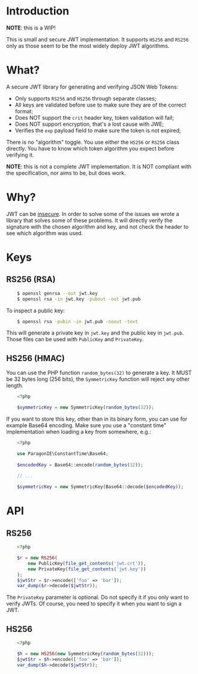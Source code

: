 # Introduction

**NOTE**: this is a WIP!

This is small and secure JWT implementation. It supports `HS256` and `RS256` 
only as those seem to be the most widely deploy JWT algorithms.

# What?

A secure JWT library for generating and verifying JSON Web Tokens:

* Only supports `RS256` and `HS256` through separate classes;
* All keys are validated before use to make sure they are of the correct 
  format;
* Does NOT support the `crit` header key, token validation will fail;
* Does NOT support encryption, that's a lost cause with JWE;
* Verifies the `exp` payload field to make sure the token is not expired;

There is no "algorithm" toggle. You use either the `HS256` or `RS256` class
directly. You have to know which token algorithm you expect before verifying 
it.

**NOTE**: this is not a complete JWT implementation. It is NOT compliant with
the specification, nor aims to be, but does work.

# Why?

JWT can be [insecure](https://paragonie.com/blog/2017/03/jwt-json-web-tokens-is-bad-standard-that-everyone-should-avoid).
In order to solve some of the issues we wrote a library that solves some of 
these problems. It will directly verify the signature with the chosen algorithm 
and key, and not check the header to see which algorithm was used.

# Keys

## RS256 (RSA)

```bash
    $ openssl genrsa --out jwt.key
    $ openssl rsa -in jwt.key -pubout -out jwt.pub
```

To inspect a public key:

```bash
    $ openssl rsa -pubin -in jwt.pub -noout -text
```

This will generate a private key in `jwt.key` and the public key in `jwt.pub`.
Those files can be used with `PublicKey` and `PrivateKey`.

## HS256 (HMAC)

You can use the PHP function `random_bytes(32)` to generate a key. It MUST be 
32 bytes long (256 bits), the `SymmetricKey` function will reject any other 
length.

```php
    <?php

    $symmetricKey = new SymmetricKey(random_bytes(32));
```

If you want to store this key, other than in its binary form, you can use for
example Base64 encoding. Make sure you use a "constant time" implementation 
when loading a key from somewhere, e.g.:

```php
    <?php

    use ParagonIE\ConstantTime\Base64;
    
    $encodedKey = Base64::encode(random_bytes(32));
    
    // ...

    $symmetricKey = new SymmetricKey(Base64::decode($encodedKey));
```

# API

## RS256

```php
    <?php

    $r = new RS256(
        new PublicKey(file_get_contents('jwt.crt')),
        new PrivateKey(file_get_contents('jwt.key'))
    );
    $jwtStr = $r->encode(['foo' => 'bar']);
    var_dump($r->decode($jwtStr));
```

The `PrivateKey` parameter is optional. Do not specify it if you only want to
verify JWTs. Of course, you need to specify it when you want to sign a JWT.

## HS256

```php
    <?php

    $h = new HS256(new SymmetricKey(random_bytes(32)));
    $jwtStr = $h->encode(['foo' => 'bar']);
    var_dump($h->decode($jwtStr));
```
